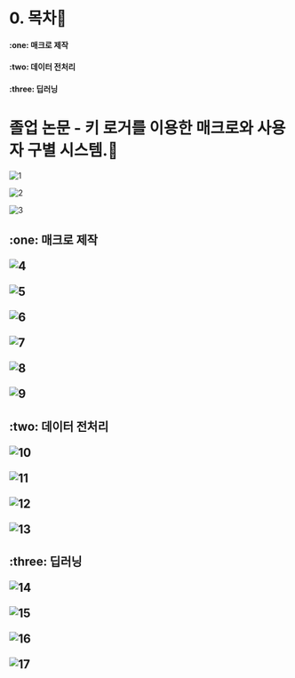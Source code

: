 # 0. 목차:link:   
<H4>:one: 매크로 제작
 <br>
<H4>:two: 데이터 전처리 
 <br>
<H4>:three: 딥러닝
 <br>

# 졸업 논문 - 키 로거를 이용한 매크로와 사용자 구별 시스템.:link:


![1](https://github.com/ilovegalio/macrodetection/assets/77008882/31ebf585-5b94-41d6-92ba-4a53a844717f)

![2](https://github.com/ilovegalio/macrodetection/assets/77008882/48a3bef5-882b-481b-b95b-d5c47a80af64)

![3](https://github.com/ilovegalio/macrodetection/assets/77008882/a1356408-56f5-4a69-9087-f9b749f698d2)

<H2>:one: 매크로 제작
 
![4](https://github.com/ilovegalio/macrodetection/assets/77008882/06af52b8-d62e-4f49-b367-2d88bac960fc)

![5](https://github.com/ilovegalio/macrodetection/assets/77008882/03030a54-baf0-4b8f-bfa9-fc9f3b8bf716)

![6](https://github.com/ilovegalio/macrodetection/assets/77008882/704019d6-c465-48c1-bb6d-f24cc1629405)

![7](https://github.com/ilovegalio/macrodetection/assets/77008882/8a89ad84-9623-4d02-91bc-74cb15548a7e)

![8](https://github.com/ilovegalio/macrodetection/assets/77008882/396b7ff1-588c-488f-9316-4de37727516d)

![9](https://github.com/ilovegalio/macrodetection/assets/77008882/692bf899-f5c1-4cdd-9649-77f6d2320fb8)

<H2>:two: 데이터 전처리 
 
![10](https://github.com/ilovegalio/macrodetection/assets/77008882/cf0c251c-fa20-4f5c-924d-68bc0ae1df43)

![11](https://github.com/ilovegalio/macrodetection/assets/77008882/755a2ec1-ff44-4a30-a789-8ac25519cbb5)

![12](https://github.com/ilovegalio/macrodetection/assets/77008882/48881bcc-18cd-410b-9799-e9f4cc5935f5)

![13](https://github.com/ilovegalio/macrodetection/assets/77008882/922b039e-9bf0-4efb-973c-113ab625d120)

<H2>:three: 딥러닝
 
![14](https://github.com/ilovegalio/macrodetection/assets/77008882/1562e76c-92ea-4eb6-b220-76f5e5112400)

![15](https://github.com/ilovegalio/macrodetection/assets/77008882/62998b55-28ed-4e25-aa43-b86deec9f082)

![16](https://github.com/ilovegalio/macrodetection/assets/77008882/3342ad10-7018-4dc8-aa82-3f10d987967f)

![17](https://github.com/ilovegalio/macrodetection/assets/77008882/fc606167-fea7-4758-922a-92e4101e96f6)
